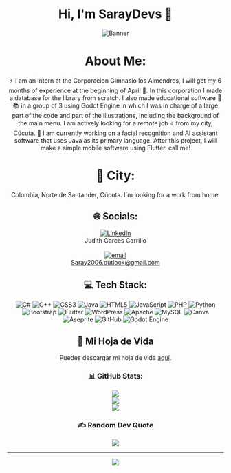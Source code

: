 <div align="center">
  <h1 align="center">Hi, I'm SarayDevs 👋</h1>

  ![Banner](https://github.com/user-attachments/assets/99d795c0-0dad-4428-9492-ada7e59413fc)

  # About Me:
⚡ I am an intern at the Corporacion Gimnasio los Almendros, I will get my 6 months of experience at the beginning of April 📅. In this corporation I made a database for the library from scratch. I also made educational software 🏫📚 in a group of 3 using Godot Engine in which I was in charge of a large part of the code and part of the illustrations, including the background of the main menu. I am actively looking for a remote job ⭐ from my city, Cúcuta. 📌 I am currently working on a facial recognition and AI assistant software that uses Java as its primary language. After this project, I will make a simple mobile software using Flutter. call me!<br>

# 📍 City:
<p>Colombia, Norte de Santander, Cúcuta. I´m looking for a work from home.</p>

## 🌐 Socials:
[![LinkedIn](https://img.shields.io/badge/LinkedIn-%230077B5.svg?style=for-the-badge&logo=linkedin&logoColor=white)](https://www.linkedin.com/in/judith-garces-carrillo-34296a342) 
<br> Judith Garces Carrillo
<br>
<br>[![email](https://img.shields.io/badge/Email-D14836?logo=gmail&logoColor=white)](mailto:Saray2006.outlook@gmail.com)
<br> Saray2006.outlook@gmail.com


## 💻 Tech Stack:
![C#](https://img.shields.io/badge/c%23-%23239120.svg?style=for-the-badge&logo=csharp&logoColor=white) ![C++](https://img.shields.io/badge/c++-%2300599C.svg?style=for-the-badge&logo=c%2B%2B&logoColor=white) ![CSS3](https://img.shields.io/badge/css3-%231572B6.svg?style=for-the-badge&logo=css3&logoColor=white) ![Java](https://img.shields.io/badge/java-%23ED8B00.svg?style=for-the-badge&logo=openjdk&logoColor=white) ![HTML5](https://img.shields.io/badge/html5-%23E34F26.svg?style=for-the-badge&logo=html5&logoColor=white) ![JavaScript](https://img.shields.io/badge/javascript-%23323330.svg?style=for-the-badge&logo=javascript&logoColor=%23F7DF1E) ![PHP](https://img.shields.io/badge/php-%23777BB4.svg?style=for-the-badge&logo=php&logoColor=white) ![Python](https://img.shields.io/badge/python-3670A0?style=for-the-badge&logo=python&logoColor=ffdd54) ![Bootstrap](https://img.shields.io/badge/bootstrap-%238511FA.svg?style=for-the-badge&logo=bootstrap&logoColor=white) ![Flutter](https://img.shields.io/badge/Flutter-%2302569B.svg?style=for-the-badge&logo=Flutter&logoColor=white) ![WordPress](https://img.shields.io/badge/WordPress-%23117AC9.svg?style=for-the-badge&logo=WordPress&logoColor=white) ![Apache](https://img.shields.io/badge/apache-%23D42029.svg?style=for-the-badge&logo=apache&logoColor=white) ![MySQL](https://img.shields.io/badge/mysql-4479A1.svg?style=for-the-badge&logo=mysql&logoColor=white) ![Canva](https://img.shields.io/badge/Canva-%2300C4CC.svg?style=for-the-badge&logo=Canva&logoColor=white) ![Aseprite](https://img.shields.io/badge/Aseprite-FFFFFF?style=for-the-badge&logo=Aseprite&logoColor=#7D929E) ![GitHub](https://img.shields.io/badge/github-%23121011.svg?style=for-the-badge&logo=github&logoColor=white) ![Godot Engine](https://img.shields.io/badge/GODOT-%23FFFFFF.svg?style=for-the-badge&logo=godot-engine)

## 📄 Mi Hoja de Vida
Puedes descargar mi hoja de vida [aquí](https://github.com/user-attachments/files/18707715/HDVJudithSarai.pdf).

### 📊 GitHub Stats:
![](https://github-readme-stats.vercel.app/api?username=SarayDevs&theme=merko&hide_border=true&include_all_commits=false&count_private=false)<br/>
![](https://github-readme-streak-stats.herokuapp.com/?user=SarayDevs&theme=merko&hide_border=true)<br/>
![](https://github-readme-stats.vercel.app/api/top-langs/?username=SarayDevs&theme=merko&hide_border=true&include_all_commits=false&count_private=false&layout=compact)

### ✍️ Random Dev Quote
![](https://quotes-github-readme.vercel.app/api?type=horizontal&theme=radical)

---
[![](https://visitcount.itsvg.in/api?id=SarayDevs&icon=0&color=0)](https://visitcount.itsvg.in)

<!-- Proudly created with GPRM ( https://gprm.itsvg.in ) -->

<!--
**SarayDevs/SarayDevs** is a ✨ _special_ ✨ repository because its `README.md` (this file) appears on your GitHub profile.

Here are some ideas to get you started:

- 🔭 I’m currently working on ...
- 🌱 I’m currently learning ...
- 👯 I’m looking to collaborate on ...
- 🤔 I’m looking for help with ...
- 💬 Ask me about ...
- 📫 How to reach me: ...
- 😄 Pronouns: ...
- ⚡ Fun fact: ...
-->
